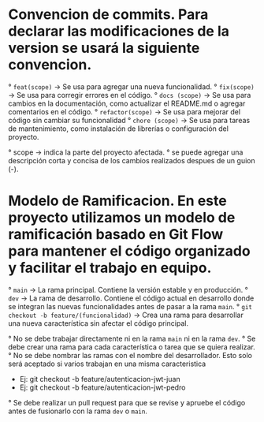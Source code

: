 # Convencion de commits. Para declarar las modificaciones de la version se usará la siguiente convencion. 
° `feat(scope)` -> Se usa para agregar una nueva funcionalidad.
° `fix(scope)` -> Se usa para corregir errores en el código. 
° `docs (scope)` -> Se usa para cambios en la documentación, como actualizar el README.md o agregar comentarios en el código.
° `refactor(scope)` -> Se usa para mejorar del código sin cambiar su funcionalidad
° `chore (scope)` -> Se usa para tareas de mantenimiento, como instalación de librerías o configuración del proyecto.

° scope -> indica la parte del proyecto afectada. 
° se puede agregar una descripción corta y concisa de los cambios realizados despues de un guion (-).

# Modelo de Ramificacion. En este proyecto utilizamos un modelo de ramificación basado en Git Flow para mantener el código organizado y facilitar el trabajo en equipo.

° `main` -> La rama principal. Contiene la versión estable y en producción. 
° `dev` -> La rama de desarrollo. Contiene el código actual en desarrollo donde se integran las nuevas funcionalidades antes de pasar a la rama `main`. 
° `git checkout -b feature/(funcionalidad)` -> Crea una rama para desarrollar una nueva característica sin afectar el código principal.

° No se debe trabajar directamente ni en la rama `main` ni en la rama `dev`. 
° Se debe crear una rama para cada característica o tarea que se quiera realizar. ° No se debe nombrar las ramas con el nombre del desarrollador. Esto solo será aceptado si varios trabajan en una misma caracteristica 
* Ej: git checkout -b feature/autenticacion-jwt-juan
* Ej: git checkout -b feature/autenticacion-jwt-pedro

° Se debe realizar un pull request para que se revise y apruebe el código antes de fusionarlo con la rama `dev` o `main`.